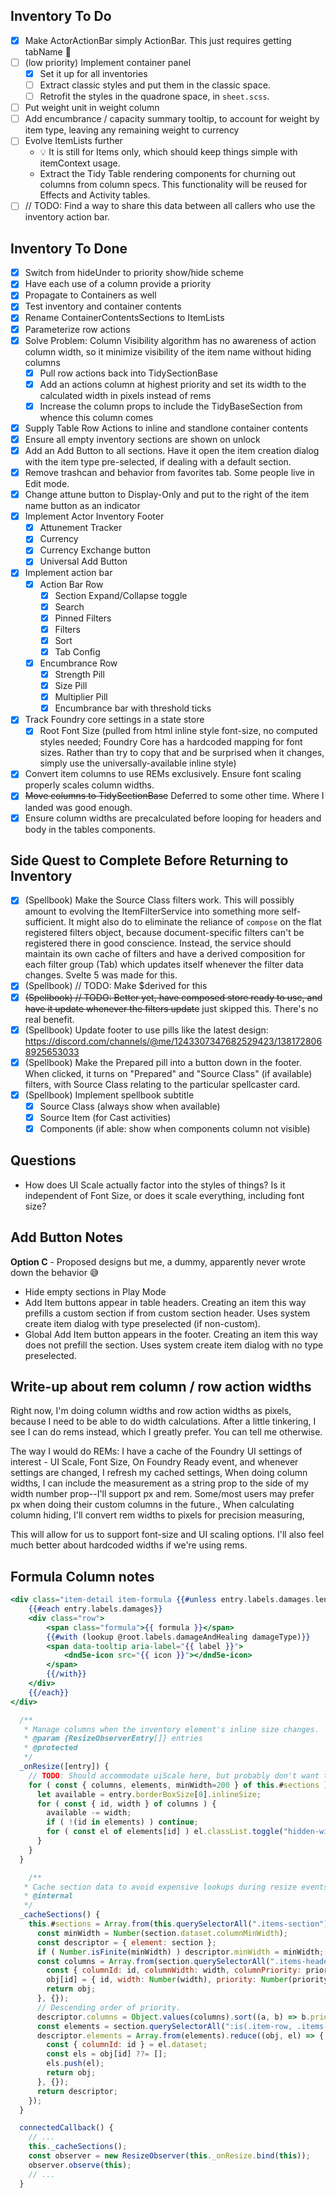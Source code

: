 ## Inventory To Do

- [x] Make ActorActionBar simply ActionBar. This just requires getting tabName 🤣 
- [ ] (low priority) Implement container panel
  - [x] Set it up for all inventories
  - [ ] Extract classic styles and put them in the classic space.
  - [ ] Retrofit the styles in the quadrone space, in `sheet.scss`.
- [ ] Put weight unit in weight column
- [ ] Add encumbrance / capacity summary tooltip, to account for weight by item type, leaving any remaining weight to currency
- [ ] Evolve ItemLists further
  - 💡 It is still for Items only, which should keep things simple with itemContext usage.
  - Extract the Tidy Table rendering components for churning out columns from column specs. This functionality will be reused for Effects and Activity tables.
- [ ] // TODO: Find a way to share this data between all callers who use the inventory action bar.

## Inventory To Done

- [x] Switch from hideUnder to priority show/hide scheme
- [x] Have each use of a column provide a priority
- [x] Propagate to Containers as well
- [X] Test inventory and container contents
- [x] Rename ContainerContentsSections to ItemLists
- [x] Parameterize row actions
- [x] Solve Problem: Column Visibility algorithm has no awareness of action column width, so it minimize visibility of the item name without hiding columns
  - [x] Pull row actions back into TidySectionBase
  - [x] Add an actions column at highest priority and set its width to the calculated width in pixels instead of rems
  - [x] Increase the column props to include the TidyBaseSection from whence this column comes
- [x] Supply Table Row Actions to inline and standlone container contents
- [x] Ensure all empty inventory sections are shown on unlock
- [x] Add an Add Button to all sections. Have it open the item creation dialog with the item type pre-selected, if dealing with a default section.
- [x] Remove trashcan and behavior from favorites tab. Some people live in Edit mode.
- [x] Change attune button to Display-Only and put to the right of the item name button as an indicator
- [x] Implement Actor Inventory Footer
  - [x] Attunement Tracker
  - [x] Currency
  - [x] Currency Exchange button
  - [x] Universal Add Button
- [x] Implement action bar
  - [x] Action Bar Row
    - [x] Section Expand/Collapse toggle
    - [x] Search
    - [x] Pinned Filters
    - [x] Filters
    - [x] Sort
    - [x] Tab Config
  - [x] Encumbrance Row
    - [x] Strength Pill
    - [x] Size Pill
    - [x] Multiplier Pill
    - [x] Encumbrance bar with threshold ticks
- [x] Track Foundry core settings in a state store
  - [x] Root Font Size (pulled from html inline style font-size, no computed styles needed; Foundry Core has a hardcoded mapping for font sizes. Rather than try to copy that and be surprised when it changes, simply use the universally-available inline style)
- [x] Convert item columns to use REMs exclusively. Ensure font scaling properly scales column widths.
- [x] ~~Move columns to TidySectionBase~~ Deferred to some other time. Where I landed was good enough.
- [x] Ensure column widths are precalculated before looping for headers and body in the tables components.

## Side Quest to Complete Before Returning to Inventory

- [x] (Spellbook) Make the Source Class filters work. This will possibly amount to evolving the ItemFilterService into something more self-sufficient. It might also do to eliminate the reliance of `compose` on the flat registered filters object, because document-specific filters can't be registered there in good conscience. Instead, the service should maintain its own cache of filters and have a derived composition for each filter group (Tab) which updates itself whenever the filter data changes. Svelte 5 was made for this.
- [x] (Spellbook) // TODO: Make $derived for this
- [x] ~~(Spellbook) // TODO: Better yet, have composed store ready to use, and have it update whenever the filters update~~ just skipped this. There's no real benefit.
- [x] (Spellbook) Update footer to use pills like the latest design: https://discord.com/channels/@me/1243307347682529423/1381728068925653033
- [x] (Spellbook) Make the Prepared pill into a button down in the footer. When clicked, it turns on "Prepared" and "Source Class" (if available) filters, with Source Class relating to the particular spellcaster card.
- [x] (Spellbook) Implement spellbook subtitle
  - [x] Source Class (always show when available)
  - [x] Source Item (for Cast activities)
  - [x] Components (if able: show when components column not visible)

## Questions

- How does UI Scale actually factor into the styles of things? Is it independent of Font Size, or does it scale everything, including font size?

## Add Button Notes

**Option C** - Proposed designs but me, a dummy, apparently never wrote down the behavior 😅
* Hide empty sections in Play Mode
* Add Item buttons appear in table headers. Creating an item this way prefills a custom section if from custom section header. Uses system create item dialog with type preselected (if non-custom).
* Global Add Item button appears in the footer. Creating an item this way does not prefill the section. Uses system create item dialog with no type preselected.

## Write-up about rem column / row action widths

Right now, I'm doing column widths and row action widths as pixels, because I need to be able to do width calculations.
After a little tinkering, I see I can do rems instead, which I greatly prefer. You can tell me otherwise.

The way I would do REMs: 
I have a cache of the Foundry UI settings of interest - UI Scale, Font Size,
On Foundry Ready event, and whenever settings are changed, I refresh my cached settings,
When doing column widths, I can include the measurement as a string prop to the side of my width number prop--I'll support px and rem. Some/most users may prefer px when doing their custom columns in the future.,
When calculating column hiding, I'll convert rem widths to pixels for precision measuring,

This will allow for us to support font-size and UI scaling options. I'll also feel much better about hardcoded widths if we're using rems.

## Formula Column notes

```hbs
<div class="item-detail item-formula {{#unless entry.labels.damages.length}}empty{{/unless}}" data-column-id="formula">
    {{#each entry.labels.damages}}
    <div class="row">
        <span class="formula">{{ formula }}</span>
        {{#with (lookup @root.labels.damageAndHealing damageType)}}
        <span data-tooltip aria-label="{{ label }}">
            <dnd5e-icon src="{{ icon }}"></dnd5e-icon>
        </span>
        {{/with}}
    </div>
    {{/each}}
</div>
```

```js
  /**
   * Manage columns when the inventory element's inline size changes.
   * @param {ResizeObserverEntry[]} entries
   * @protected
   */
  _onResize([entry]) {
    // TODO: Should accommodate uiScale here, but probably don't want to call game.settings.get every frame.
    for ( const { columns, elements, minWidth=200 } of this.#sections ) {
      let available = entry.borderBoxSize[0].inlineSize;
      for ( const { id, width } of columns ) {
        available -= width;
        if ( !(id in elements) ) continue;
        for ( const el of elements[id] ) el.classList.toggle("hidden-width", available < minWidth);
      }
    }
  }

    /**
   * Cache section data to avoid expensive lookups during resize events.
   * @internal
   */
  _cacheSections() {
    this.#sections = Array.from(this.querySelectorAll(".items-section")).map(section => {
      const minWidth = Number(section.dataset.columnMinWidth);
      const descriptor = { element: section };
      if ( Number.isFinite(minWidth) ) descriptor.minWidth = minWidth;
      const columns = Array.from(section.querySelectorAll(".items-header [data-column-id]")).reduce((obj, el) => {
        const { columnId: id, columnWidth: width, columnPriority: priority } = el.dataset;
        obj[id] = { id, width: Number(width), priority: Number(priority) };
        return obj;
      }, {});
      // Descending order of priority.
      descriptor.columns = Object.values(columns).sort((a, b) => b.priority - a.priority);
      const elements = section.querySelectorAll(":is(.item-row, .items-header) [data-column-id]");
      descriptor.elements = Array.from(elements).reduce((obj, el) => {
        const { columnId: id } = el.dataset;
        const els = obj[id] ??= [];
        els.push(el);
        return obj;
      }, {});
      return descriptor;
    });
  }

  connectedCallback() {
    // ...
    this._cacheSections();
    const observer = new ResizeObserver(this._onResize.bind(this));
    observer.observe(this);
    // ...
  }
```